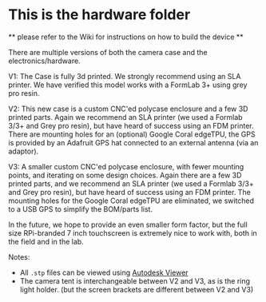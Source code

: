# This is the hardware folder

** please refer to the Wiki for instructions on how to build the device **

There are multiple versions of both the camera case and the electronics/hardware.

V1: The Case is fully 3d printed. We strongly recommend using an SLA printer. We have verified this model works with a FormLab 3+ using grey pro resin.

V2: This new case is a custom CNC'ed polycase enclosure and a few 3D printed parts. Again we recommend an SLA printer (we used a Formlab 3/3+ and Grey pro resin), but have heard of success using an FDM printer. There are mounting holes for an (optional) Google Coral edgeTPU, the GPS is provided by an Adafruit GPS hat connected to an external antenna (via an adaptor). 

V3: A smaller custom CNC'ed polycase enclosure, with fewer mounting points, and iterating on some design choices. Again there are a few 3D printed parts, and we recommend an SLA printer (we used a Formlab 3/3+ and Grey pro resin), but have heard of success using an FDM printer. The mounting holes for the Google Coral edgeTPU are eliminated, we switched to a USB GPS to simplify the BOM/parts list.

In the future, we hope to provide an even smaller form factor, but the full size RPi-branded 7 inch touchscreen is extremely nice to work with, both in the field and in the lab.

Notes:
- All `.stp` files can be viewed using [Autodesk Viewer](https://viewer.autodesk.com)
- The camera tent is interchangeable between V2 and V3, as is the ring light holder. (but the screen brackets are different between V2 and V3)